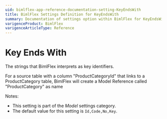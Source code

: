 ```yaml
---
uid: bimlflex-app-reference-documentation-setting-KeyEndsWith
title: BimlFlex Settings Definition for KeyEndsWith
summary: Documentation of settings option within BimlFlex for KeyEndsWith
varigenceProduct: BimlFlex
varigenceArticleType: Reference
---
```


# Key Ends With

The strings that BimlFlex interprets as key identifiers.

For a source table with a column "ProductCategoryId" that links to a ProductCategory table, BimlFlex will create a Model Reference called "ProductCategory" as name

Notes:

* This setting is part of the *Model* settings category.
* The default value for this setting is `Id,Code,No,Key`.

